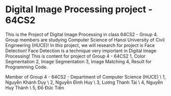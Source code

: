 # Digital Image Processing project - 64CS2
This is the Project of Digital Image Processing in class 64CS2 - Group 4. Group members are studying Computer Science of Hanoi University of Civil Engineering (HUCE)! In this project, we will research for project is Face Detection! Face Detection is a technique very important in Digital Image Processing! 
This is content for project of Group 4 - 64CS2
1, Color Segmentation
2, Image Segmentation
3, Image Matching
4, Result for Programming Code.

Member of Group 4 - 64CS2 - Department of Computer Science (HUCE) \\
1, Nguyễn Khánh Duy \\
2, Nguyễn Đình Huy \\
3, Lương Thanh Tài \\
4, Nguyễn Huy Thành \\
5, Đỗ Đức Tiến
